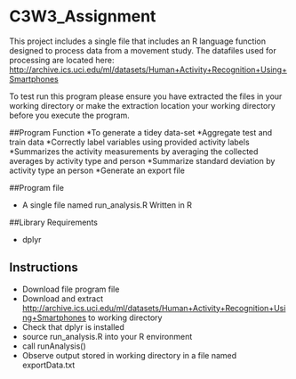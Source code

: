 # C3W3_Assignment

This project includes a single file that includes an R language function designed to process data from a movement study.
The datafiles used for processing are located here: http://archive.ics.uci.edu/ml/datasets/Human+Activity+Recognition+Using+Smartphones 

To test run this program please ensure you have extracted the files in your working directory or make the extraction location your working directory before you execute the program.

##Program Function
*To generate a tidey data-set
*Aggregate test and train data
*Correctly label variables using provided activity labels 
*Summarizes the activity measurements by averaging the collected averages by activity type and person
*Summarize standard deviation by activity type an person 
*Generate an export file 

##Program file
* A single file named run_analysis.R Written in R

##Library Requirements
* dplyr

## Instructions
* Download file program file
* Download and extract http://archive.ics.uci.edu/ml/datasets/Human+Activity+Recognition+Using+Smartphones to working directory
* Check that dplyr is installed
* source run_analysis.R into your R environment 
* call runAnalysis()
* Observe output stored in working directory in a file named exportData.txt
 



